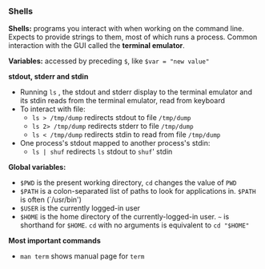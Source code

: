 ### Shells

**Shells:** programs you interact with when working on the command line. Expects to provide strings to them, most of which runs a process. Common interaction with the GUI called the **terminal emulator**.

**Variables:** accessed by preceding `$`, like `$var = "new value"`

**stdout, stderr and stdin**
- Running `ls` , the stdout and stderr display to the terminal emulator and its stdin reads from the terminal emulator, read from keyboard
- To interact with file:
	- `ls > /tmp/dump` redirects stdout to file `/tmp/dump`
	- `ls 2> /tmp/dump` redirects stderr to file `/tmp/dump`
	- `ls < /tmp/dump` redirects stdin to read from file `/tmp/dump`
- One process's stdout mapped to another process's stdin:
	- `ls | shuf` redirects `ls` stdout to `shuf`' stdin

**Global variables:**
- `$PWD` is the present working directory, `cd` changes the value of `PWD`
- `$PATH` is a colon-separated list of paths to look for applications in. `$PATH` is often (`/usr/bin')
- `$USER` is the currently logged-in user
- `$HOME` is the home directory of the currently-logged-in user. `~` is shorthand for `$HOME`. `cd` with no arguments is equivalent to `cd "$HOME"`

**Most important commands**
- `man term` shows manual page for `term`

